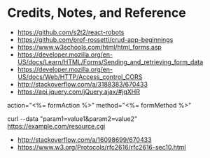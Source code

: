 # Credits, Notes, and Reference

  + https://github.com/s2t2/react-robots
  + https://github.com/prof-rossetti/crud-app-beginnings
  + https://www.w3schools.com/html/html_forms.asp
  + https://developer.mozilla.org/en-US/docs/Learn/HTML/Forms/Sending_and_retrieving_form_data
  + https://developer.mozilla.org/en-US/docs/Web/HTTP/Access_control_CORS
  + http://stackoverflow.com/a/3188383/670433
  + https://api.jquery.com/jQuery.ajax/#jqXHR

action="<%= formAction %>" method="<%= formMethod %>"

curl --data "param1=value1&param2=value2" https://example.com/resource.cgi

  + http://stackoverflow.com/a/16098699/670433
  + https://www.w3.org/Protocols/rfc2616/rfc2616-sec10.html
